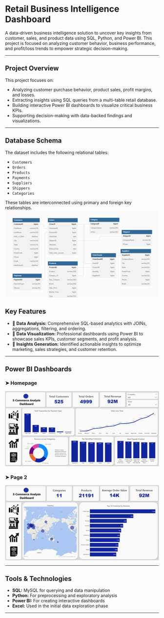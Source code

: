 # Retail Business Intelligence Dashboard

A data-driven business intelligence solution to uncover key insights from customer, sales, and product data using SQL, Python, and Power BI. This project is focused on analyzing customer behavior, business performance, and profit/loss trends to empower strategic decision-making.

---

## Project Overview

This project focuses on:
- Analyzing customer purchase behavior, product sales, profit margins, and losses.
- Extracting insights using SQL queries from a multi-table retail database.
- Building interactive Power BI dashboards to visualize critical business KPIs.
- Supporting decision-making with data-backed findings and visualizations.

---

## Database Schema

The dataset includes the following relational tables:
- `Customers`
- `Orders`
- `Products`
- `Payments`
- `Suppliers`
- `Shippers`
- `Categories`

These tables are interconnected using primary and foreign key relationships.  
![Database Schema](https://github.com/Vijetha598/Retail-Business-Intelligence-Dashboard/blob/main/Screenshots/Customer_Database_Schema.JPG.png)


## Key Features

- 📌 **Data Analysis:** Comprehensive SQL-based analytics with JOINs, aggregations, filtering, and ordering.
- 📌 **Data Visualization:** Professional dashboards using Power BI to showcase sales KPIs, customer segments, and profit analysis.
- 📌 **Insights Generation:** Identified actionable insights to optimize marketing, sales strategies, and customer retention.

---

## Power BI Dashboards

### ➤ Homepage
![Dashboard Home](https://github.com/Vijetha598/Retail-Business-Intelligence-Dashboard/blob/main/Screenshots/Dashboard%20Home%20Page.jpeg)

### ➤ Page 2
![Dashboard Page 2](https://github.com/Vijetha598/Retail-Business-Intelligence-Dashboard/blob/main/Screenshots/Dashboard%20Page%202.jpeg)

---

## Tools & Technologies

- **SQL:** MySQL for querying and data manipulation
- **Python:** For preprocessing and exploratory analysis
- **Power BI:** For creating interactive dashboards
- **Excel:** Used in the initial data exploration phase

---

